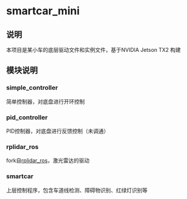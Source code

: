# smartcar_mini
## 说明
本项目是某小车的底层驱动文件和实例文件，基于NVIDIA Jetson TX2 构建
## 模块说明
### simple_controller
简单控制器，对底盘进行开环控制
### pid_controller
PID控制器，对底盘进行反馈控制（未调通）
### rplidar_ros
fork自[rplidar_ros](https://github.com/Slamtec/rplidar_ros)，激光雷达的驱动
### smartcar
上层控制程序，包含车道线检测、障碍物识别、红绿灯识别等